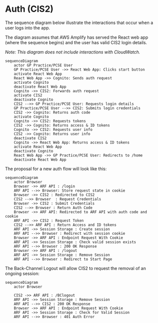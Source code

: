 # Auth (CIS2)

The sequence diagram below illustrate the interactions that occur when a user logs into the app.

The diagram assumes that AWS Amplify has served the React web app (where the sequence begins) and the user has valid
CIS2 login details.

_Note: This diagram does not include interactions with CloudWatch._

```mermaid
sequenceDiagram
    actor GP Practice/PCSE User
    GP Practice/PCSE User ->> React Web App: Clicks start button
    activate React Web App
    React Web App ->> Cognito: Sends auth request
    activate Cognito
    deactivate React Web App
    Cognito ->> CIS2: Forwards auth request
    activate CIS2
    deactivate Cognito
    CIS2 -->> GP Practice/PCSE User: Requests login details
    GP Practice/PCSE User -->> CIS2: Submits login credentials
    CIS2 ->> Cognito: Returns auth code
    activate Cognito
    Cognito ->> CIS2: Requests tokens
    CIS2 ->> Cognito: Returns access & ID tokens
    Cognito ->> CIS2: Requests user info
    CIS2 ->> Cognito: Returns user info
    deactivate CIS2
    Cognito ->> React Web App: Returns access & ID tokens
    activate React Web App
    deactivate Cognito
    React Web App ->> GP Practice/PCSE User: Redirects to /home
    deactivate React Web App
```

The proposal for a new auth flow will look like this:

```mermaid
sequenceDiagram
    actor Browser
    Browser ->> ARF API : /login
    ARF API -->> Browser: Store request state in cookie
    Browser ->> CIS2 : Redirected to CIS2
    CIS2 -->> Browser  : Request Credentials
    Browser ->> CIS2 : Submit Credentials
    CIS2 -->> Browser : Return Auth Code
    Browser ->> ARF API: Redirected to ARF API with auth code and cookie 
    ARF API ->> CIS2 : Request Token
    CIS2 -->> ARF API : Return Access and ID tokens
    ARF API ->> Session Storage : Create session
    ARF API -->> Browser : Redirect with session cookie
    Browser ->> ARF API : Endpoint Request With Cookie
    ARF API ->> Session Storage : Check valid session exists
    ARF API -->> Browser : 200 OK Response
    Browser ->> ARF API : /logout
    ARF API ->> Session Storage : Remove Session
    ARF API -->> Browser : Redirect to Start Page
```
The Back-Channel Logout will allow CIS2 to request the removal of an ongoing session:

```mermaid
sequenceDiagram
    actor Browser
    
    CIS2 ->> ARF API : /BClogout
    ARF API ->> Session Storage : Remove Session
    ARF API -->> CIS2 : 200 OK Response
    Browser ->> ARF API : Endpoint Request With Cookie
    ARF API ->> Session Storage : Check for Valid Session
    ARF API -->> Browser : 401 Auth Error
```